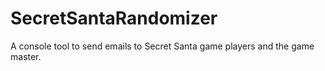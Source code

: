 SecretSantaRandomizer
=====================

A console tool to send emails to Secret Santa game players and the game master.
